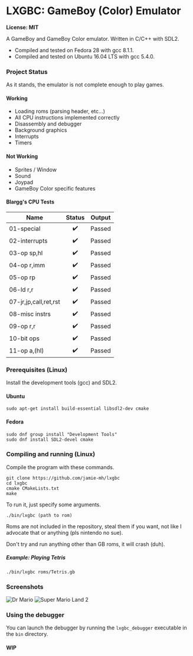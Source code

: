 # LXGBC: GameBoy (Color) Emulator

**License: MIT**

A GameBoy and GameBoy Color emulator. Written in C/C++ with SDL2.

- Compiled and tested on Fedora 28 with gcc 8.1.1.
- Compiled and tested on Ubuntu 16.04 LTS with gcc 5.4.0.

### Project Status

As it stands, the emulator is not complete enough to play games.

#### Working

- Loading roms (parsing header, etc...)
- All CPU instructions implemented correctly
- Disassembly and debugger
- Background graphics
- Interrupts
- Timers

#### Not Working

- Sprites / Window
- Sound
- Joypad
- GameBoy Color specific features

#### Blargg's CPU Tests

| Name          | Status | Output |
| ------------- |:------:|:------:|
| 01-special | :heavy_check_mark: | Passed |
| 02-interrupts | :heavy_check_mark: | Passed |
| 03-op sp,hl | :heavy_check_mark: | Passed |
| 04-op r,imm | :heavy_check_mark: | Passed |
| 05-op rp | :heavy_check_mark: | Passed |
| 06-ld r,r | :heavy_check_mark: | Passed |
| 07-jr,jp,call,ret,rst | :heavy_check_mark: | Passed |
| 08-misc instrs | :heavy_check_mark: | Passed |
| 09-op r,r | :heavy_check_mark: | Passed |
| 10-bit ops | :heavy_check_mark: | Passed |
| 11-op a,(hl) | :heavy_check_mark: | Passed |

### Prerequisites (Linux)

Install the development tools (gcc) and SDL2.

#### Ubuntu

```
sudo apt-get install build-essential libsdl2-dev cmake
```

#### Fedora

```
sudo dnf group install "Development Tools"
sudo dnf install SDL2-devel cmake
```


### Compiling and running (Linux)

Compile the program with these commands.

```
git clone https://github.com/jamie-mh/lxgbc
cd lxgbc
cmake CMakeLists.txt
make
```

To run it, just specify some arguments.

```
./bin/lxgbc (path to rom)
```

Roms are not included in the repository, steal them if you want, not like I advocate that or anything (pls nintendo no sue).

Don't try and run anything other than GB roms, it will crash (duh).


##### Example: Playing Tetris

```
./bin/lxgbc roms/Tetris.gb
```
### Screenshots

![Dr Mario](https://raw.githubusercontent.com/jamie-mh/lxgbc/master/doc/drmario.png)
![Super Mario Land 2](https://raw.githubusercontent.com/jamie-mh/lxgbc/master/doc/mario2.png)

### Using the debugger

You can launch the debugger by running the ``` lxgbc_debugger ``` executable in the ``` bin ``` directory.

#### WIP
